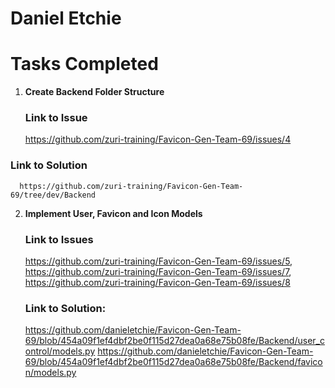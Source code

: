 # Daniel Etchie

# Tasks Completed
1. **Create Backend Folder Structure**
   ### Link to Issue           
      https://github.com/zuri-training/Favicon-Gen-Team-69/issues/4
      
  ### Link to Solution
      https://github.com/zuri-training/Favicon-Gen-Team-69/tree/dev/Backend
   
   
2. **Implement User, Favicon and Icon Models**    
   ### Link to Issues
    https://github.com/zuri-training/Favicon-Gen-Team-69/issues/5, 
    https://github.com/zuri-training/Favicon-Gen-Team-69/issues/7, 
    https://github.com/zuri-training/Favicon-Gen-Team-69/issues/8
   ### Link to Solution:
    https://github.com/danieletchie/Favicon-Gen-Team-69/blob/454a09f1ef4dbf2be0f115d27dea0a68e75b08fe/Backend/user_control/models.py
    https://github.com/danieletchie/Favicon-Gen-Team-69/blob/454a09f1ef4dbf2be0f115d27dea0a68e75b08fe/Backend/favicon/models.py
  
